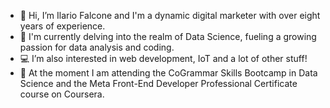 - 👋 Hi, I’m Ilario Falcone and I'm a dynamic digital marketer with over eight years of experience.
- 👀 I'm currently delving into the realm of Data Science, fueling a growing passion for data analysis and coding.
- 💻 I’m also interested in web development, IoT and a lot of other stuff!
- 🌱 At the moment I am attending the CoGrammar Skills Bootcamp in Data Science and the Meta Front-End Developer Professional Certificate course on Coursera.
<!--- - 💞️ I’m looking to collaborate on 
- 📫 How to reach me ...
--->
<!---
falconeilario/falconeilario is a ✨ special ✨ repository because its `README.md` (this file) appears on your GitHub profile.
You can click the Preview link to take a look at your changes.
--->
